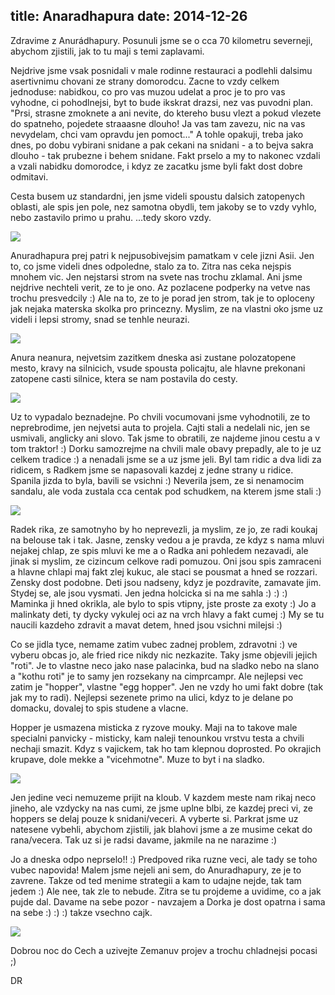 title: Anaradhapura
date: 2014-12-26
---

Zdravime z Anurádhapury. Posunuli jsme se o cca 70 kilometru severneji, abychom zjistili, jak to tu maji s temi zaplavami.

Nejdrive jsme vsak posnidali v male rodinne restauraci a podlehli dalsimu asertivnimu chovani ze strany domorodcu. Zacne to vzdy celkem jednoduse: nabidkou, co pro vas muzou udelat a proc je to pro vas vyhodne, ci pohodlnejsi, byt to bude ikskrat drazsi, nez vas puvodni plan. "Prsi, strasne zmoknete a ani nevite, do ktereho busu vlezt a pokud vlezete do spatneho, pojedete straaasne dlouho! Ja vas tam zavezu, nic na vas nevydelam, chci vam opravdu jen pomoct..." A tohle opakuji, treba jako dnes, po dobu vybirani snidane a pak cekani na snidani - a to bejva sakra dlouho - tak prubezne i behem snidane.
Fakt prselo a my to nakonec vzdali a vzali nabidku domorodce, i kdyz ze zacatku jsme byli fakt dost dobre odmitavi.

Cesta busem uz standardni, jen jsme videli spoustu dalsich zatopenych oblasti, ale spis jen pole, nez samotna obydli, tem jakoby se to vzdy vyhlo, nebo zastavilo primo u prahu. ...tedy skoro vzdy.

![](http://srilanka.podgorny.cz/gallery/original/20141226_154429_DSCN8555.JPG)

Anuradhapura prej patri k nejpusobivejsim pamatkam v cele jizni Asii. Jen to, co jsme videli dnes odpoledne, stalo za to. Zitra nas ceka nejspis mnohem vic. Jen nejstarsi strom na svete nas trochu zklamal. Ani jsme nejdrive nechteli verit, ze to je ono. Az pozlacene podperky na vetve nas trochu presvedcily :) Ale na to, ze to je porad jen strom, tak je to oploceny jak nejaka materska skolka pro princezny. Myslim, ze na vlastni oko jsme uz videli i lepsi stromy, snad se tenhle neurazi.

![](http://srilanka.podgorny.cz/gallery/original/20141226_154219_DSCN8502.JPG)

Anura neanura, nejvetsim zazitkem dneska asi zustane polozatopene mesto, kravy na silnicich, vsude spousta policajtu, ale hlavne prekonani zatopene casti silnice, ktera se nam postavila do cesty.

![](http://srilanka.podgorny.cz/gallery/original/20141226_153811_DSCN8431.JPG)

Uz to vypadalo beznadejne. Po chvili vocumovani jsme vyhodnotili, ze to neprebrodime, jen nejvetsi auta to projela. Cajti stali a nedelali nic, jen se usmivali, anglicky ani slovo. Tak jsme to obratili, ze najdeme jinou cestu a v tom traktor! :) Dorku samozrejme na chvili male obavy prepadly, ale to je uz celkem tradice :) a nenadali jsme se a uz jsme jeli. Byl tam ridic a dva lidi za ridicem, s Radkem jsme se napasovali kazdej z jedne strany u ridice. Spanila jizda to byla, bavili se vsichni :) Neverila jsem, ze si nenamocim sandalu, ale voda zustala cca centak pod schudkem, na kterem jsme stali :)

![](http://srilanka.podgorny.cz/gallery/original/20141226_153939_DSCN8443.JPG)

Radek rika, ze samotnyho by ho neprevezli, ja myslim, ze jo, ze radi koukaj na belouse tak i tak. Jasne, zensky vedou a je pravda, ze kdyz s nama mluvi nejakej chlap, ze spis mluvi ke me a o Radka ani pohledem nezavadi, ale jinak si myslim, ze cizincum celkove radi pomuzou. Oni jsou spis zamraceni a hlavne chlapi maj fakt zlej kukuc, ale staci se pousmat a hned se rozzari. Zensky dost podobne. Deti jsou nadseny, kdyz je pozdravite, zamavate jim. Stydej se, ale jsou vysmati. Jen jedna holcicka si na me sahla :) :) :) Maminka ji hned okrikla, ale bylo to spis vtipny, jste proste za exoty :) Jo a malinkaty deti, ty dycky vykulej oci az na vrch hlavy a fakt cumej :)
My se tu naucili kazdeho zdravit a mavat detem, hned jsou vsichni milejsi :)

Co se jidla tyce, nemame zatim vubec zadnej problem, zdravotni :) ve vyberu obcas jo, ale fried rice nikdy nic nezkazite. Taky jsme objevili jejich "roti". Je to vlastne neco jako nase palacinka, bud na sladko nebo na slano a "kothu roti" je to samy jen rozsekany na cimprcampr. 
Ale nejlepsi vec zatim je "hopper", vlastne "egg hopper". Jen ne vzdy ho umi fakt dobre (tak jak my to radi). Nejlepsi sezenete primo na ulici, kdyz to je delane po domacku, dovalej to spis studene a vlacne.

Hopper je usmazena misticka z ryzove mouky. Maji na to takove male specialni panvicky - misticky, kam naleji tenounkou vrstvu testa a chvili nechaji smazit. Kdyz s vajickem, tak ho tam klepnou doprosted. Po okrajich krupave, dole mekke a "vicehmotne". Muze to byt i na sladko.

![](http://srilanka.podgorny.cz/gallery/original/20141226_172143_IMG_0408.JPG)

Jen jedine veci nemuzeme prijit na kloub. V kazdem meste nam rikaj neco jineho, ale vzdycky na nas cumi, ze jsme uplne blbi, ze kazdej preci vi, ze hoppers se delaj pouze k snidani/veceri. A vyberte si. Parkrat jsme uz natesene vybehli, abychom zjistili, jak blahovi jsme a ze musime cekat do rana/vecera. Tak uz si je radsi davame, jakmile na ne narazime :)

Jo a dneska odpo neprselo!! :) Predpoved rika ruzne veci, ale tady se toho vubec napovida! Malem jsme nejeli ani sem, do Anuradhapury, ze je to zavrene. Takze od ted menime strategii a kam to udajne nejde, tak tam jedem :) Ale nee, tak zle to nebude. Zitra se tu projdeme a uvidime, co a jak pujde dal. Davame na sebe pozor - navzajem a Dorka je dost opatrna i sama na sebe :) :) :) takze vsechno cajk.

![](http://srilanka.podgorny.cz/gallery/original/20141226_154056_DSCN8481.JPG)

Dobrou noc do Cech a uzivejte Zemanuv projev a trochu chladnejsi pocasi ;)

DR
